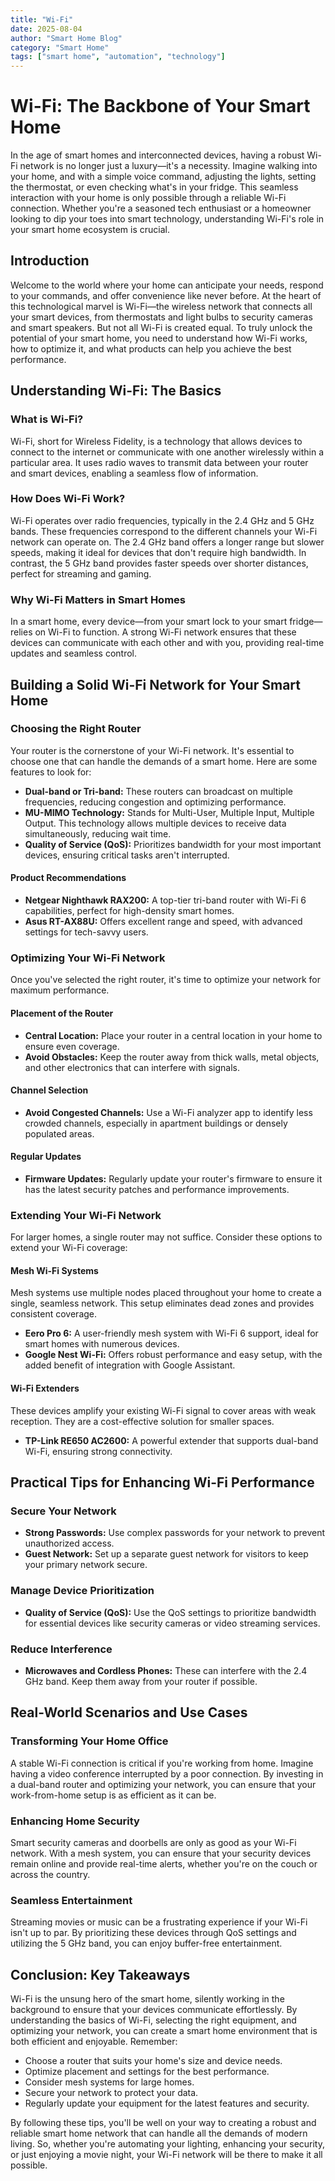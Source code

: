 ```yaml
---
title: "Wi-Fi"
date: 2025-08-04
author: "Smart Home Blog"
category: "Smart Home"
tags: ["smart home", "automation", "technology"]
---
```


# Wi-Fi: The Backbone of Your Smart Home

In the age of smart homes and interconnected devices, having a robust Wi-Fi network is no longer just a luxury—it's a necessity. Imagine walking into your home, and with a simple voice command, adjusting the lights, setting the thermostat, or even checking what's in your fridge. This seamless interaction with your home is only possible through a reliable Wi-Fi connection. Whether you're a seasoned tech enthusiast or a homeowner looking to dip your toes into smart technology, understanding Wi-Fi's role in your smart home ecosystem is crucial.

## Introduction

Welcome to the world where your home can anticipate your needs, respond to your commands, and offer convenience like never before. At the heart of this technological marvel is Wi-Fi—the wireless network that connects all your smart devices, from thermostats and light bulbs to security cameras and smart speakers. But not all Wi-Fi is created equal. To truly unlock the potential of your smart home, you need to understand how Wi-Fi works, how to optimize it, and what products can help you achieve the best performance.

## Understanding Wi-Fi: The Basics

### What is Wi-Fi?

Wi-Fi, short for Wireless Fidelity, is a technology that allows devices to connect to the internet or communicate with one another wirelessly within a particular area. It uses radio waves to transmit data between your router and smart devices, enabling a seamless flow of information.

### How Does Wi-Fi Work?

Wi-Fi operates over radio frequencies, typically in the 2.4 GHz and 5 GHz bands. These frequencies correspond to the different channels your Wi-Fi network can operate on. The 2.4 GHz band offers a longer range but slower speeds, making it ideal for devices that don't require high bandwidth. In contrast, the 5 GHz band provides faster speeds over shorter distances, perfect for streaming and gaming.

### Why Wi-Fi Matters in Smart Homes

In a smart home, every device—from your smart lock to your smart fridge—relies on Wi-Fi to function. A strong Wi-Fi network ensures that these devices can communicate with each other and with you, providing real-time updates and seamless control.

## Building a Solid Wi-Fi Network for Your Smart Home

### Choosing the Right Router

Your router is the cornerstone of your Wi-Fi network. It's essential to choose one that can handle the demands of a smart home. Here are some features to look for:

- **Dual-band or Tri-band:** These routers can broadcast on multiple frequencies, reducing congestion and optimizing performance.
- **MU-MIMO Technology:** Stands for Multi-User, Multiple Input, Multiple Output. This technology allows multiple devices to receive data simultaneously, reducing wait time.
- **Quality of Service (QoS):** Prioritizes bandwidth for your most important devices, ensuring critical tasks aren't interrupted.

#### Product Recommendations

- **Netgear Nighthawk RAX200:** A top-tier tri-band router with Wi-Fi 6 capabilities, perfect for high-density smart homes.
- **Asus RT-AX88U:** Offers excellent range and speed, with advanced settings for tech-savvy users.

### Optimizing Your Wi-Fi Network

Once you've selected the right router, it's time to optimize your network for maximum performance.

#### Placement of the Router

- **Central Location:** Place your router in a central location in your home to ensure even coverage.
- **Avoid Obstacles:** Keep the router away from thick walls, metal objects, and other electronics that can interfere with signals.

#### Channel Selection

- **Avoid Congested Channels:** Use a Wi-Fi analyzer app to identify less crowded channels, especially in apartment buildings or densely populated areas.

#### Regular Updates

- **Firmware Updates:** Regularly update your router's firmware to ensure it has the latest security patches and performance improvements.

### Extending Your Wi-Fi Network

For larger homes, a single router may not suffice. Consider these options to extend your Wi-Fi coverage:

#### Mesh Wi-Fi Systems

Mesh systems use multiple nodes placed throughout your home to create a single, seamless network. This setup eliminates dead zones and provides consistent coverage.

- **Eero Pro 6:** A user-friendly mesh system with Wi-Fi 6 support, ideal for smart homes with numerous devices.
- **Google Nest Wi-Fi:** Offers robust performance and easy setup, with the added benefit of integration with Google Assistant.

#### Wi-Fi Extenders

These devices amplify your existing Wi-Fi signal to cover areas with weak reception. They are a cost-effective solution for smaller spaces.

- **TP-Link RE650 AC2600:** A powerful extender that supports dual-band Wi-Fi, ensuring strong connectivity.

## Practical Tips for Enhancing Wi-Fi Performance

### Secure Your Network

- **Strong Passwords:** Use complex passwords for your network to prevent unauthorized access.
- **Guest Network:** Set up a separate guest network for visitors to keep your primary network secure.

### Manage Device Prioritization

- **Quality of Service (QoS):** Use the QoS settings to prioritize bandwidth for essential devices like security cameras or video streaming services.

### Reduce Interference

- **Microwaves and Cordless Phones:** These can interfere with the 2.4 GHz band. Keep them away from your router if possible.

## Real-World Scenarios and Use Cases

### Transforming Your Home Office

A stable Wi-Fi connection is critical if you're working from home. Imagine having a video conference interrupted by a poor connection. By investing in a dual-band router and optimizing your network, you can ensure that your work-from-home setup is as efficient as it can be.

### Enhancing Home Security

Smart security cameras and doorbells are only as good as your Wi-Fi network. With a mesh system, you can ensure that your security devices remain online and provide real-time alerts, whether you're on the couch or across the country.

### Seamless Entertainment

Streaming movies or music can be a frustrating experience if your Wi-Fi isn't up to par. By prioritizing these devices through QoS settings and utilizing the 5 GHz band, you can enjoy buffer-free entertainment.

## Conclusion: Key Takeaways

Wi-Fi is the unsung hero of the smart home, silently working in the background to ensure that your devices communicate effortlessly. By understanding the basics of Wi-Fi, selecting the right equipment, and optimizing your network, you can create a smart home environment that is both efficient and enjoyable. Remember:

- Choose a router that suits your home's size and device needs.
- Optimize placement and settings for the best performance.
- Consider mesh systems for large homes.
- Secure your network to protect your data.
- Regularly update your equipment for the latest features and security.

By following these tips, you'll be well on your way to creating a robust and reliable smart home network that can handle all the demands of modern living. So, whether you're automating your lighting, enhancing your security, or just enjoying a movie night, your Wi-Fi network will be there to make it all possible.